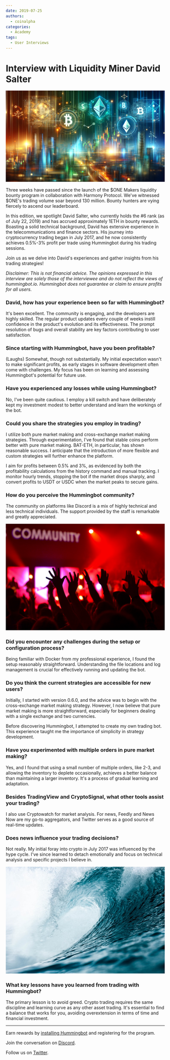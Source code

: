 ```yaml
---
date: 2019-07-25
authors:
  - coinalpha
categories:
  - Academy
tags:
  - User Interviews
---
```


# Interview with Liquidity Miner David Salter

![cover](cover.webp)

Three weeks have passed since the launch of the $ONE Makers liquidity bounty program in collaboration with Harmony Protocol. We've witnessed $ONE's trading volume soar beyond 130 million. Bounty hunters are vying fiercely to ascend our leaderboard.

In this edition, we spotlight David Salter, who currently holds the #6 rank (as of July 22, 2019) and has accrued approximately 1ETH in bounty rewards. Boasting a solid technical background, David has extensive experience in the telecommunications and finance sectors. His journey into cryptocurrency trading began in July 2017, and he now consistently achieves 0.5%-3% profit per trade using Hummingbot during his trading sessions.

Join us as we delve into David's experiences and gather insights from his trading strategies!

<!-- more -->

*Disclaimer: This is not financial advice. The opinions expressed in this interview are solely those of the interviewee and do not reflect the views of hummingbot.io. Hummingbot does not guarantee or claim to ensure profits for all users.*

### David, how has your experience been so far with Hummingbot?

It's been excellent. The community is engaging, and the developers are highly skilled. The regular product updates every couple of weeks instill confidence in the product's evolution and its effectiveness. The prompt resolution of bugs and overall stability are key factors contributing to user satisfaction.

### Since starting with Hummingbot, have you been profitable?

(Laughs) Somewhat, though not substantially. My initial expectation wasn't to make significant profits, as early stages in software development often come with challenges. My focus has been on learning and assessing Hummingbot's potential for future use.

### Have you experienced any losses while using Hummingbot?

No, I've been quite cautious. I employ a kill switch and have deliberately kept my investment modest to better understand and learn the workings of the bot.

### Could you share the strategies you employ in trading?

I utilize both pure market making and cross-exchange market making strategies. Through experimentation, I've found that stable coins perform better with pure market making. BAT-ETH, in particular, has shown reasonable success. I anticipate that the introduction of more flexible and custom strategies will further enhance the platform.

I aim for profits between 0.5% and 3%, as evidenced by both the profitability calculations from the history command and manual tracking. I monitor hourly trends, stopping the bot if the market drops sharply, and convert profits to USDT or USDC when the market peaks to secure gains.

### How do you perceive the Hummingbot community?

The community on platforms like Discord is a mix of highly technical and less technical individuals. The support provided by the staff is remarkable and greatly appreciated.

![](./club.jpg)

### Did you encounter any challenges during the setup or configuration process?

Being familiar with Docker from my professional experience, I found the setup reasonably straightforward. Understanding the file locations and log management is crucial for effectively running and updating the bot.

### Do you think the current strategies are accessible for new users?

Initially, I started with version 0.6.0, and the advice was to begin with the cross-exchange market making strategy. However, I now believe that pure market making is more straightforward, especially for beginners dealing with a single exchange and two currencies.

Before discovering Hummingbot, I attempted to create my own trading bot. This experience taught me the importance of simplicity in strategy development.

### Have you experimented with multiple orders in pure market making?

Yes, and I found that using a small number of multiple orders, like 2-3, and allowing the inventory to deplete occasionally, achieves a better balance than maintaining a larger inventory. It's a process of gradual learning and adaptation.

### Besides TradingView and CryptoSignal, what other tools assist your trading?

I also use Cryptowatch for market analysis. For news, Feedly and News Now are my go-to aggregators, and Twitter serves as a good source of real-time updates.

### Does news influence your trading decisions?

Not really. My initial foray into crypto in July 2017 was influenced by the hype cycle. I've since learned to detach emotionally and focus on technical analysis and specific projects I believe in.

![](./wave.jpeg)

### What key lessons have you learned from trading with Hummingbot?

The primary lesson is to avoid greed. Crypto trading requires the same discipline and learning curve as any other asset trading. It's essential to find a balance that works for you, avoiding overextension in terms of time and financial investment.

------------------------------------------

Earn rewards by [installing Hummingbot](https://github.com/hummingbot/hummingbot) and registering for the program.

Join the conversation on [Discord](http://discord.hummingbot.io).

Follow us on [Twitter](https://twitter.com/hummingbot_io).
